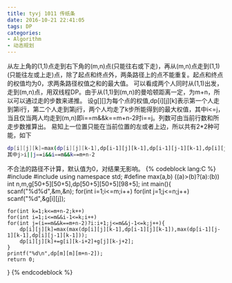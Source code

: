 ```yaml
---
title: tyvj 1011 传纸条
date: 2016-10-21 22:41:05
tags: DP
categories: 
- Algorithm
- 动态规划
---
```

从左上角的(1,1)点走到右下角的(m,n)点(只能往右或下走)，再从(m,n)点走到(1,1)(只能往左或上走)点，除了起点和终点外，两条路径上的点不能重复。起点和终点的权值均为0，求两条路径权值之和的最大值。<!--more-->
可以看成两个人同时从(1,1)出发，走到(m,n)点，用双线程DP。由于从(1,1)到(m,n)的曼哈顿距离一定，为m+n，所以可以通过走的步数来递推。
设g[][]为每个点的权值,dp[i][j][k]表示第一个人走到第i行，第二个人走到第j行，两个人均走了k步所能得到的最大权值，其中i<=j，当且仅当两人均走到(m,n)即i==m&&k==m+n-2时i==j。列数可由当前行数和所走步数推算出。
易知上一位置只能在当前位置的左或者上边，所以共有2*2种可能，如下
``` bash
dp[i][j][k]=max(dp[i][j][k-1],dp[i-1][j][k-1],dp[i-1][j-1][k-1],dp[i][j-1][k-1])+g[i][k-i+2]+g[j][k-j+2];
其中j>i||j==i&&i==m&&k==m+n-2
```
不合法的路径不计算，默认值为0，对结果无影响。
{% codeblock lang:C %}
#include<iostream>
#include<cstdio>
using namespace std;
#define max(a,b) ((a)>(b)?(a):(b))
int n,m,g[50+5][50+5],dp[50+5][50+5][98+5];
int main(){
	scanf("%d%d",&m,&n);
	for(int i=1;i<=m;i++)
	for(int j=1;j<=n;j++) scanf("%d",&g[i][j]);
	
	for(int k=1;k<=m+n-2;k++)
	for(int i=1;i<=m&&i-1<=k;i++)
	for(int j=(i==m&&k==m+n-2)?i:i+1;j<=m&&j-1<=k;j++){
		dp[i][j][k]=max(max(dp[i][j][k-1],dp[i-1][j][k-1]),max(dp[i-1][j-1][k-1],dp[i][j-1][k-1]));
		dp[i][j][k]+=g[i][k-i+2]+g[j][k-j+2];		
	}
	printf("%d\n",dp[m][m][m+n-2]);
	return 0;
}
{% endcodeblock %}
